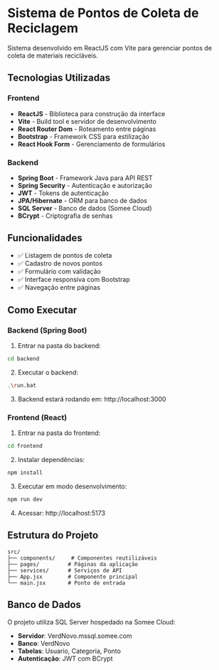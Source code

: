 # Sistema de Pontos de Coleta de Reciclagem

Sistema desenvolvido em ReactJS com Vite para gerenciar pontos de coleta de materiais recicláveis.

## Tecnologias Utilizadas

### Frontend
- **ReactJS** - Biblioteca para construção da interface
- **Vite** - Build tool e servidor de desenvolvimento
- **React Router Dom** - Roteamento entre páginas
- **Bootstrap** - Framework CSS para estilização
- **React Hook Form** - Gerenciamento de formulários

### Backend
- **Spring Boot** - Framework Java para API REST
- **Spring Security** - Autenticação e autorização
- **JWT** - Tokens de autenticação
- **JPA/Hibernate** - ORM para banco de dados
- **SQL Server** - Banco de dados (Somee Cloud)
- **BCrypt** - Criptografia de senhas

## Funcionalidades

- ✅ Listagem de pontos de coleta
- ✅ Cadastro de novos pontos
- ✅ Formulário com validação
- ✅ Interface responsiva com Bootstrap
- ✅ Navegação entre páginas

## Como Executar

### Backend (Spring Boot)
1. Entrar na pasta do backend:
```bash
cd backend
```

2. Executar o backend:
```bash
.\run.bat
```

3. Backend estará rodando em: http://localhost:3000

### Frontend (React)
1. Entrar na pasta do frontend:
```bash
cd frontend
```

2. Instalar dependências:
```bash
npm install
```

3. Executar em modo desenvolvimento:
```bash
npm run dev
```

4. Acessar: http://localhost:5173

## Estrutura do Projeto

```
src/
├── components/     # Componentes reutilizáveis
├── pages/         # Páginas da aplicação
├── services/      # Serviços de API
├── App.jsx        # Componente principal
└── main.jsx       # Ponto de entrada
```

## Banco de Dados

O projeto utiliza SQL Server hospedado na Somee Cloud:
- **Servidor**: VerdNovo.mssql.somee.com
- **Banco**: VerdNovo
- **Tabelas**: Usuario, Categoria, Ponto
- **Autenticação**: JWT com BCrypt